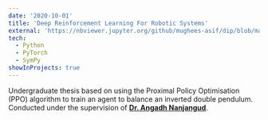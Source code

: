 ```yaml
---
date: '2020-10-01'
title: 'Deep Reinforcement Learning For Robotic Systems'
external: 'https://nbviewer.jupyter.org/github/mughees-asif/dip/blob/master/deep-learning-dip.ipynb'
tech:
  - Python
  - PyTorch
  - SymPy
showInProjects: true
---
```


Undergraduate thesis based on using the Proximal Policy Optimisation (PPO) algorithm to train an agent to balance an inverted double pendulum. Conducted under the supervision of <b><a target="_blank" href="https://www.sems.qmul.ac.uk/staff/a.nanjangud">Dr. Angadh Nanjangud</b></a>.
